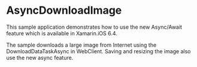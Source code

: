 AsyncDownloadImage
===========

This sample application demonstrates how to use the new Async/Await feature which is available in Xamarin.iOS 6.4.

The sample downloads a large image from Internet using the DownloadDataTaskAsync in WebClient. Saving and resizing the image also use the new async feature.

